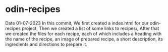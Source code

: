 # odin-recipes
Date 01-07-2023
In this commit, 
We first created a index.html for our odin-recipes project,
Then we created a list of some links to recipes/<recipe-name>,
After that we created the files for each recipe, each of which includes a heading with the name of the recipe,
an image of prepared recipe, a short description, its ingredients and directions to prepare it. 